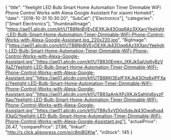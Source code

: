 {
	"title": "Yeelight LED Bulb Smart Home Automation Timer Dimmable WiFi Phone Control Works with Alexa Google Assistant For xiaomi Homekit",
	"date": "2018-10-31 10:30:20",
	"SubCat": ["Electronics"],
	"categories": ["Smart Electronics"],
	"thumbnailImage": "https://ae01.alicdn.com/kf/UTB8NnBVEyDEXKJk43Oqq6Az3XXan/Yeelight-LED-Bulb-Smart-Home-Automation-Timer-Dimmable-WiFi-Phone-Control-Works-with-Alexa-Google-Assistant.jpg_220x220.jpg",
	"BigImage": ["https://ae01.alicdn.com/kf/UTB8NnBVEyDEXKJk43Oqq6Az3XXan/Yeelight-LED-Bulb-Smart-Home-Automation-Timer-Dimmable-WiFi-Phone-Control-Works-with-Alexa-Google-Assistant.jpg","https://ae01.alicdn.com/kf/UTB830Emkn_IXKJkSalUq6yBzVXaZ/Yeelight-LED-Bulb-Smart-Home-Automation-Timer-Dimmable-WiFi-Phone-Control-Works-with-Alexa-Google-Assistant.jpg","https://ae01.alicdn.com/kf/UTB88Kl3EpfFXKJk43Otq6xIPFXaz/Yeelight-LED-Bulb-Smart-Home-Automation-Timer-Dimmable-WiFi-Phone-Control-Works-with-Alexa-Google-Assistant.jpg","https://ae01.alicdn.com/kf/UTB83aAnkXPJXKJkSahVq6xyzFXao/Yeelight-LED-Bulb-Smart-Home-Automation-Timer-Dimmable-WiFi-Phone-Control-Works-with-Alexa-Google-Assistant.jpg","https://ae01.alicdn.com/kf/UTB8y5vVD0oSdeJk43Owq6ya4XXaG/Yeelight-LED-Bulb-Smart-Home-Automation-Timer-Dimmable-WiFi-Phone-Control-Works-with-Alexa-Google-Assistant.jpg"],
	"actualPrice": 26.47,
	"comparePrice": 27.86,
	"linkurl": "http://s.click.aliexpress.com/e/c8mBGKlw",
	"inStock": 145
}

